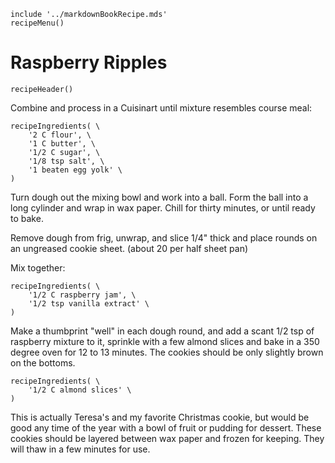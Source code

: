 ~~~ markdown-script
include '../markdownBookRecipe.mds'
recipeMenu()
~~~

# Raspberry Ripples

~~~ markdown-script
recipeHeader()
~~~

Combine and process in a Cuisinart until mixture resembles course meal:

~~~ markdown-script
recipeIngredients( \
    '2 C flour', \
    '1 C butter', \
    '1/2 C sugar', \
    '1/8 tsp salt', \
    '1 beaten egg yolk' \
)
~~~

Turn dough out the mixing bowl and work into a ball. Form the ball into a long cylinder and wrap in
wax paper. Chill for thirty minutes, or until ready to bake.

Remove dough from frig, unwrap, and slice 1/4" thick and place rounds on an ungreased cookie sheet.
(about 20 per half sheet pan)

Mix together:

~~~ markdown-script
recipeIngredients( \
    '1/2 C raspberry jam', \
    '1/2 tsp vanilla extract' \
)
~~~

Make a thumbprint "well" in each dough round, and add a scant 1/2 tsp of raspberry mixture to it,
sprinkle with a few almond slices and bake in a 350 degree oven for 12 to 13 minutes. The cookies
should be only slightly brown on the bottoms.

~~~ markdown-script
recipeIngredients( \
    '1/2 C almond slices' \
)
~~~

This is actually Teresa's and my favorite Christmas cookie, but would be good any time of the year
with a bowl of fruit or pudding for dessert. These cookies should be layered between wax paper and
frozen for keeping. They will thaw in a few minutes for use.
